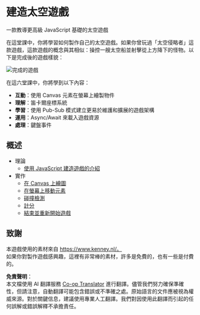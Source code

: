 <!--
CO_OP_TRANSLATOR_METADATA:
{
  "original_hash": "c40a698395ee5102715f7880bba3f2e7",
  "translation_date": "2025-08-25T22:01:33+00:00",
  "source_file": "6-space-game/README.md",
  "language_code": "mo"
}
-->
# 建造太空遊戲

一款教導更高級 JavaScript 基礎的太空遊戲

在這堂課中，你將學習如何製作自己的太空遊戲。如果你曾玩過「太空侵略者」這款遊戲，這款遊戲的概念與其相似：操控一艘太空船並射擊從上方降下的怪物。以下是完成後的遊戲樣貌：

![完成的遊戲](../../../6-space-game/images/pewpew.gif)

在這六堂課中，你將學到以下內容：

- **互動**：使用 Canvas 元素在螢幕上繪製物件
- **理解**：笛卡爾座標系統
- **學習**：使用 Pub-Sub 模式建立更易於維護和擴展的遊戲架構
- **運用**：Async/Await 來載入遊戲資源
- **處理**：鍵盤事件

## 概述

- 理論
   - [使用 JavaScript 建造遊戲的介紹](1-introduction/README.md)
- 實作
   - [在 Canvas 上繪圖](2-drawing-to-canvas/README.md)
   - [在螢幕上移動元素](3-moving-elements-around/README.md)
   - [碰撞檢測](4-collision-detection/README.md)
   - [計分](5-keeping-score/README.md)
   - [結束並重新開始遊戲](6-end-condition/README.md)

## 致謝

本遊戲使用的素材來自 https://www.kenney.nl/。  
如果你對製作遊戲感興趣，這裡有非常棒的素材，許多是免費的，也有一些是付費的。

**免責聲明**：  
本文檔使用 AI 翻譯服務 [Co-op Translator](https://github.com/Azure/co-op-translator) 進行翻譯。儘管我們努力確保準確性，但請注意，自動翻譯可能包含錯誤或不準確之處。原始語言的文件應被視為權威來源。對於關鍵信息，建議使用專業人工翻譯。我們對因使用此翻譯而引起的任何誤解或錯誤解釋不承擔責任。